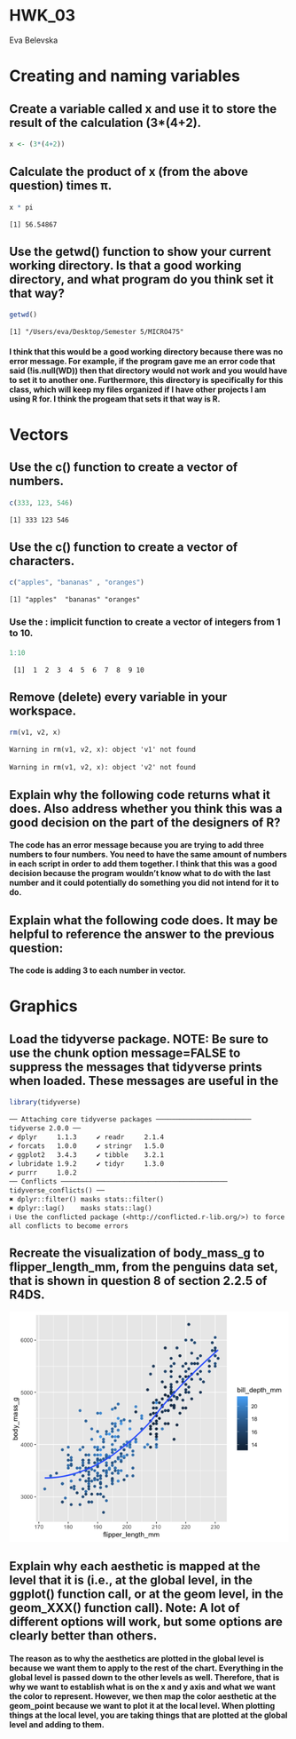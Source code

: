 # HWK_03
Eva Belevska

# Creating and naming variables

## Create a variable called x and use it to store the result of the calculation (3\*(4+2).

``` r
x <- (3*(4+2))
```

## Calculate the product of x (from the above question) times π.

``` r
x * pi
```

    [1] 56.54867

## Use the getwd() function to show your current working directory. Is that a good working directory, and what program do you think set it that way?

``` r
getwd()
```

    [1] "/Users/eva/Desktop/Semester 5/MICRO475"

#### I think that this would be a good working directory because there was no error message. For example, if the program gave me an error code that said (!is.null(WD)) then that directory would not work and you would have to set it to another one. Furthermore, this directory is specifically for this class, which will keep my files organized if I have other projects I am using R for. I think the progeam that sets it that way is R.

# Vectors

## Use the c() function to create a vector of numbers.

``` r
c(333, 123, 546)
```

    [1] 333 123 546

## Use the c() function to create a vector of characters.

``` r
c("apples", "bananas" , "oranges")
```

    [1] "apples"  "bananas" "oranges"

### Use the : implicit function to create a vector of integers from 1 to 10.

``` r
1:10
```

     [1]  1  2  3  4  5  6  7  8  9 10

## Remove (delete) every variable in your workspace.

``` r
rm(v1, v2, x)
```

    Warning in rm(v1, v2, x): object 'v1' not found

    Warning in rm(v1, v2, x): object 'v2' not found

## Explain why the following code returns what it does. Also address whether you think this was a good decision on the part of the designers of R?

#### The code has an error message because you are trying to add three numbers to four numbers. You need to have the same amount of numbers in each script in order to add them together. I think that this was a good decision because the program wouldn’t know what to do with the last number and it could potentially do something you did not intend for it to do.

## Explain what the following code does. It may be helpful to reference the answer to the previous question:

#### The code is adding 3 to each number in vector.

# Graphics

## Load the tidyverse package. NOTE: Be sure to use the chunk option message=FALSE to suppress the messages that tidyverse prints when loaded. These messages are useful in the

``` r
library(tidyverse)
```

    ── Attaching core tidyverse packages ──────────────────────── tidyverse 2.0.0 ──
    ✔ dplyr     1.1.3     ✔ readr     2.1.4
    ✔ forcats   1.0.0     ✔ stringr   1.5.0
    ✔ ggplot2   3.4.3     ✔ tibble    3.2.1
    ✔ lubridate 1.9.2     ✔ tidyr     1.3.0
    ✔ purrr     1.0.2     
    ── Conflicts ────────────────────────────────────────── tidyverse_conflicts() ──
    ✖ dplyr::filter() masks stats::filter()
    ✖ dplyr::lag()    masks stats::lag()
    ℹ Use the conflicted package (<http://conflicted.r-lib.org/>) to force all conflicts to become errors

## Recreate the visualization of body_mass_g to flipper_length_mm, from the penguins data set, that is shown in question 8 of section 2.2.5 of R4DS.

<img src="HWK_03_plot.png" data-fig-align="left" />

## Explain why each aesthetic is mapped at the level that it is (i.e., at the global level, in the ggplot() function call, or at the geom level, in the geom_XXX() function call). Note: A lot of different options will work, but some options are clearly better than others.

#### The reason as to why the aesthetics are plotted in the global level is because we want them to apply to the rest of the chart. Everything in the global level is passed down to the other levels as well. Therefore, that is why we want to establish what is on the x and y axis and what we want the color to represent. However, we then map the color aesthetic at the geom_point because we want to plot it at the local level. When plotting things at the local level, you are taking things that are plotted at the global level and adding to them.
